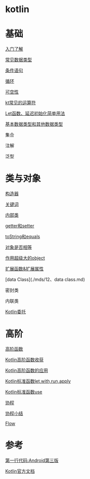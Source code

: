 # kotlin

# 基础

[入门了解](./mds/1、入门了解.md)

[常见数据类型](./mds/2、常见数据类型.md)

[条件语句](./mds/3、条件语句.md)

[循环](./mds/4、循环.md)

[可空性](./mds/14、可空性.md)

[kt常见的运算符](./mds/15、kt常见的运算符.md)

[Let函数、延迟初始化简单用法](./mds/16、Let函数、延迟初始化、可控性.md)

[基本数据类型和其他数据类型](./mds/17、基本数据类型和其他数据类型.md)

集合

注解

泛型

# 类与对象

[构造器](./mds/5、构造.md)

[关键词](./mds/6、KeyWord.md)

[内部类](./mds/8、kt内部类.md)

[getter和setter](./mds/9、自定义%20getter%20setter.md)

[toString和equals](./mds/10、toString%20和equals.md)

[对象是否相等](./mds/11、对象是否相等.md)

[作用超级大的object](./mds/13、作用超级大的object.md)

[扩展函数&扩展属性](./mds/22、扩展函数&扩展属性.md)

[data Class](./mds/12、data class.md)

密封类

内联类

[Kotlin委托](./mds/Kotlin委托.md)

# 高阶

[高阶函数](./mds/18、高阶函数.md)

[Kotlin高阶函数收获](./mds/Kotlin高阶函数收获.md)

[Kotlin高阶函数的应用](./mds/Kotlin高阶函数的应用.md)

[Kotlin标准函数let,with,run,apply](./mds/Kotlin标准函数：let,with,run,apply.md)

[Kotlin标准函数use](./mds/Kotlin标准函数：use.md)



[协程](./mds/19、协程.md)

[协程小结](./mds/20、协程小结.md)

[Flow](./mds/21、Flow.md)


# 参考

[第一行代码:Android第三版](https://weread.qq.com/web/reader/73532150723f022f73516a6kecc32f3013eccbc87e4b62e)

[Kotlin官方文档](https://www.kotlincn.net/docs/reference/)



